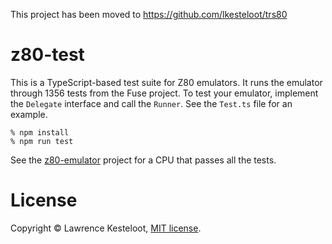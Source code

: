This project has been moved to https://github.com/lkesteloot/trs80

# z80-test

This is a TypeScript-based test suite for Z80 emulators. It runs the
emulator through 1356 tests from the Fuse project. To test your emulator,
implement the `Delegate` interface and call the `Runner`. See the `Test.ts`
file for an example.

    % npm install
    % npm run test

See the [z80-emulator](https://github.com/lkesteloot/z80-emulator)
project for a CPU that passes all the tests.

# License

Copyright &copy; Lawrence Kesteloot, [MIT license](LICENSE).

